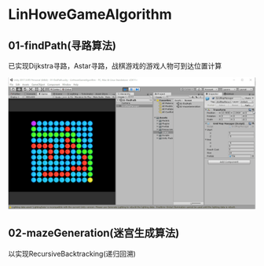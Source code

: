 # LinHoweGameAlgorithm

## 01-findPath(寻路算法)

已实现Dijkstra寻路，Astar寻路，战棋游戏的游戏人物可到达位置计算

![01-findPath(寻路算法)](https://raw.githubusercontent.com/IceLanguage/icelanguage.github.io/master/images/01-findpath.gif)

## 02-mazeGeneration(迷宫生成算法)

以实现RecursiveBacktracking(递归回溯)